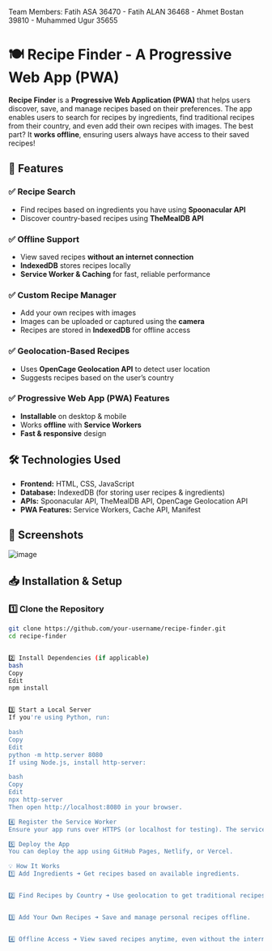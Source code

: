 Team Members: Fatih ASA 36470 - Fatih ALAN 36468 - Ahmet Bostan 39810 - Muhammed Ugur 35655

# 🍽️ Recipe Finder - A Progressive Web App (PWA)

**Recipe Finder** is a **Progressive Web Application (PWA)** that helps users discover, save, and manage recipes based on their preferences. The app enables users to search for recipes by ingredients, find traditional recipes from their country, and even add their own recipes with images. The best part? It **works offline**, ensuring users always have access to their saved recipes!  

## 🚀 Features  

### ✅ **Recipe Search**
- Find recipes based on ingredients you have using **Spoonacular API**  
- Discover country-based recipes using **TheMealDB API**  

### ✅ **Offline Support**  
- View saved recipes **without an internet connection**  
- **IndexedDB** stores recipes locally  
- **Service Worker & Caching** for fast, reliable performance  

### ✅ **Custom Recipe Manager**  
- Add your own recipes with images  
- Images can be uploaded or captured using the **camera**  
- Recipes are stored in **IndexedDB** for offline access  

### ✅ **Geolocation-Based Recipes**  
- Uses **OpenCage Geolocation API** to detect user location  
- Suggests recipes based on the user’s country  

### ✅ **Progressive Web App (PWA) Features**  
- **Installable** on desktop & mobile  
- Works **offline** with **Service Workers**  
- **Fast & responsive** design  

## 🛠️ Technologies Used  
- **Frontend:** HTML, CSS, JavaScript  
- **Database:** IndexedDB (for storing user recipes & ingredients)  
- **APIs:** Spoonacular API, TheMealDB API, OpenCage Geolocation API  
- **PWA Features:** Service Workers, Cache API, Manifest  

## 📸 Screenshots  

![image](https://github.com/user-attachments/assets/266dfb2b-1167-4c58-a950-038a29202b4d)
 

## 📥 Installation & Setup  

### 1️⃣ Clone the Repository  
```bash
git clone https://github.com/your-username/recipe-finder.git
cd recipe-finder


2️⃣ Install Dependencies (if applicable)
bash
Copy
Edit
npm install


3️⃣ Start a Local Server
If you're using Python, run:

bash
Copy
Edit
python -m http.server 8080
If using Node.js, install http-server:

bash
Copy
Edit
npx http-server
Then open http://localhost:8080 in your browser.

4️⃣ Register the Service Worker
Ensure your app runs over HTTPS (or localhost for testing). The service worker will cache assets and enable offline functionality.

5️⃣ Deploy the App
You can deploy the app using GitHub Pages, Netlify, or Vercel.

💡 How It Works
1️⃣ Add Ingredients ➜ Get recipes based on available ingredients.


2️⃣ Find Recipes by Country ➜ Use geolocation to get traditional recipes.


3️⃣ Add Your Own Recipes ➜ Save and manage personal recipes offline.


4️⃣ Offline Access ➜ View saved recipes anytime, even without the internet.
